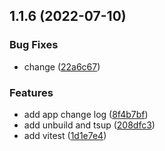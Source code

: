 ## 1.1.6 (2022-07-10)


### Bug Fixes

* change ([22a6c67](https://github.com/mistjs/monorepo-starter/commit/22a6c67584d2271f8049dd3ec8dec098ec5f5544))


### Features

* add app change log ([8f4b7bf](https://github.com/mistjs/monorepo-starter/commit/8f4b7bf7c1c896907d23c3342e92cf7d0fec2a71))
* add unbuild and tsup ([208dfc3](https://github.com/mistjs/monorepo-starter/commit/208dfc3d8ba6c0a01b9944314fc00ef2569d0a1d))
* add vitest ([1d1e7e4](https://github.com/mistjs/monorepo-starter/commit/1d1e7e48f72ebe6063aa4affa178d7ef78ab523a))



